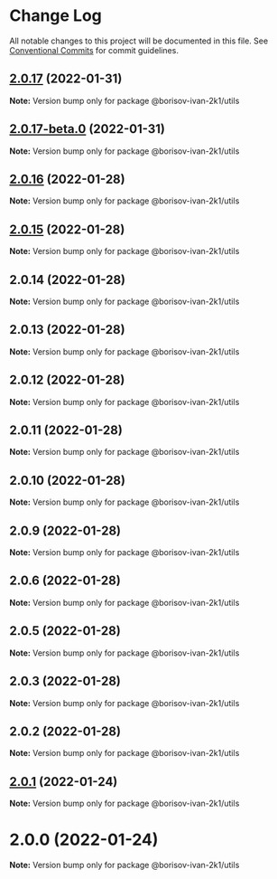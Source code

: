 # Change Log

All notable changes to this project will be documented in this file.
See [Conventional Commits](https://conventionalcommits.org) for commit guidelines.

## [2.0.17](https://github.com/borisov-ivan-2k1/LernaTest/compare/@borisov-ivan-2k1/utils@2.0.17-beta.0...@borisov-ivan-2k1/utils@2.0.17) (2022-01-31)

**Note:** Version bump only for package @borisov-ivan-2k1/utils





## [2.0.17-beta.0](https://github.com/borisov-ivan-2k1/LernaTest/compare/@borisov-ivan-2k1/utils@2.0.16...@borisov-ivan-2k1/utils@2.0.17-beta.0) (2022-01-31)

**Note:** Version bump only for package @borisov-ivan-2k1/utils





## [2.0.16](https://github.com/borisov-ivan-2k1/LernaTest/compare/@borisov-ivan-2k1/utils@2.0.15...@borisov-ivan-2k1/utils@2.0.16) (2022-01-28)

**Note:** Version bump only for package @borisov-ivan-2k1/utils





## [2.0.15](https://github.com/borisov-ivan-2k1/LernaTest/compare/@borisov-ivan-2k1/utils@2.0.14...@borisov-ivan-2k1/utils@2.0.15) (2022-01-28)

**Note:** Version bump only for package @borisov-ivan-2k1/utils





## 2.0.14 (2022-01-28)

**Note:** Version bump only for package @borisov-ivan-2k1/utils





## 2.0.13 (2022-01-28)

**Note:** Version bump only for package @borisov-ivan-2k1/utils





## 2.0.12 (2022-01-28)

**Note:** Version bump only for package @borisov-ivan-2k1/utils





## 2.0.11 (2022-01-28)

**Note:** Version bump only for package @borisov-ivan-2k1/utils





## 2.0.10 (2022-01-28)

**Note:** Version bump only for package @borisov-ivan-2k1/utils





## 2.0.9 (2022-01-28)

**Note:** Version bump only for package @borisov-ivan-2k1/utils





## 2.0.6 (2022-01-28)

**Note:** Version bump only for package @borisov-ivan-2k1/utils





## 2.0.5 (2022-01-28)

**Note:** Version bump only for package @borisov-ivan-2k1/utils





## 2.0.3 (2022-01-28)

**Note:** Version bump only for package @borisov-ivan-2k1/utils





## 2.0.2 (2022-01-28)

**Note:** Version bump only for package @borisov-ivan-2k1/utils





## [2.0.1](https://github.com/borisov-ivan-2k1/LernaTest/compare/@borisov-ivan-2k1/utils@2.0.0...@borisov-ivan-2k1/utils@2.0.1) (2022-01-24)

**Note:** Version bump only for package @borisov-ivan-2k1/utils





# 2.0.0 (2022-01-24)

**Note:** Version bump only for package @borisov-ivan-2k1/utils
